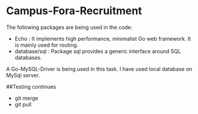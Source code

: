 # Campus-Fora-Recruitment

The following packages are being used in the code:
* Echo : It implements high performance, minimalist Go web framework. It is mainly used for routing.
* database/sql : Package sql provides a generic interface around SQL databases. 

A Go-MySQL-Driver is being used in this task.
I have used local database on MySql server.

##Testing continues
* git merge
* git pull
